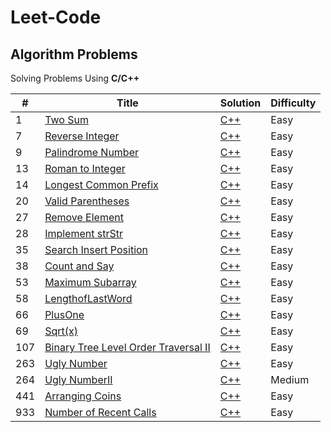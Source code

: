 # Leet-Code 
## Algorithm Problems

Solving Problems Using **C/C++**

|#| Title | Solution | Difficulty |
|---| ----- | -------- | ---------- |
|1|[Two Sum](https://leetcode.com/problems/two-sum/)| [C++](./Algorithms/TwoSum/two_sum.cpp)|Easy|
|7|[Reverse Integer](https://leetcode.com/problems/reverse-integer/)| [C++](./Algorithms/ReverseInteger/Reverse_Integer.cpp)|Easy|
|9|[Palindrome Number](https://leetcode.com/problems/palindrome-number/)| [C++](./Algorithms/PalindromeNumber/Palindrome_Number.cpp)|Easy|
|13|[Roman to Integer](https://leetcode.com/problems/roman-to-integer/)| [C++](./Algorithms/RomanToInteger/Roman_To_Integer.cpp)|Easy|
|14|[Longest Common Prefix](https://leetcode.com/problems/longest-common-prefix/)| [C++](./Algorithms/LongestCommonPrefix/Longest_Common_Prefix.cpp)|Easy|
|20|[Valid Parentheses](https://leetcode.com/problems/valid-parentheses/)| [C++](./Algorithms/ValidParentheses/Valid_Parentheses.cpp)|Easy|
|27|[Remove Element](https://leetcode.com/problems/remove-element/)| [C++](./Algorithms/RemoveElement/Remove_Element.cpp)|Easy|
|28|[Implement strStr](https://leetcode.com/problems/implement-strstr/)| [C++](./Algorithms/ImplementstrStr/Implement_strStr.cpp)|Easy|
|35|[Search Insert Position](https://leetcode.com/problems/search-insert-position/)| [C++](./Algorithms/searchInsert/search_Insert.cpp)|Easy|
|38|[Count and Say](https://leetcode.com/problems/count-and-say/)| [C++](./Algorithms/CountAndSay/Count_and_Say.cpp)|Easy|
|53|[Maximum Subarray](https://leetcode.com/problems/maximum-subarray/)| [C++](./Algorithms/MaximumSubarray/MaximumSubarray.cpp)|Easy|
|58|[LengthofLastWord](https://leetcode.com/problems/length-of-last-word/)| [C++](./Algorithms/LengthofLastWord/LengthOfLastWord.cpp)|Easy|
|66|[PlusOne](https://leetcode.com/problems/plus-one/)| [C++](./Algorithms/PlusOne/PlusOne.cpp)|Easy|
|69|[Sqrt(x)](https://leetcode.com/problems/sqrtx/)| [C++](./Algorithms/Sqrt-x/sqrt.cpp)|Easy|
|107|[ Binary Tree Level Order Traversal II](https://leetcode.com/problems/binary-tree-level-order-traversal-ii/)| [C++](./Algorithms/BinaryTreeLevelOrderTraversalII/Binary_Tree_Level_Order_Traversal_II.cpp)|Easy|
|263|[Ugly Number](https://leetcode.com/problems/ugly-number/)| [C++](./Algorithms/UglyNumber/Ugly_Number.cpp)|Easy|
|264|[Ugly NumberII](https://leetcode.com/problems/ugly-number-ii/)| [C++](./Algorithms/UglyNumberII/UglyNumberII.cpp)|Medium|
|441|[Arranging Coins](https://leetcode.com/problems/arranging-coins/)| [C++](./Algorithms/ArrangingCoins/Arranging_Coins.cpp)|Easy|
|933|[Number of Recent Calls](https://leetcode.com/problems/number-of-recent-calls/)| [C++](./Algorithms/NumberofRecentCalls/Number_of_Recent_Calls.cpp)|Easy|

